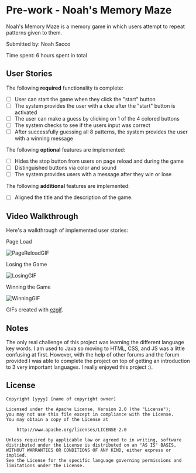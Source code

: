 # Pre-work - Noah's Memory Maze

Noah's Memory Maze is a memory game in which users attempt to repeat patterns given to them.

Submitted by: Noah Sacco

Time spent: 6 hours spent in total

## User Stories

The following **required** functionality is complete:

* [ ] User can start the game when they click the "start" button
* [ ] The system provides the user with a clue after the "start" button is activated
* [ ] The user can make a guess by clicking on 1 of the 4 colored buttons
* [ ] The system checks to see if the users input was correct
* [ ] After successfully guessing all 8 patterns, the system provides the user with a winning message

The following **optional** features are implemented:

* [ ] Hides the stop button from users on page reload and during the game
* [ ] Distinguished buttons via color and sound
* [ ] The system provides users with a message after they win or lose

The following **additional** features are implemented:

- [ ] Aligned the title and the description of the game.

## Video Walkthrough

Here's a walkthrough of implemented user stories:

Page Load

![PageReloadGIF](https://user-images.githubusercontent.com/35784016/160729464-f72e0254-f5f7-46f8-ba3d-14d514a4f61e.gif)


Losing the Game

![LosingGIF](https://user-images.githubusercontent.com/35784016/160729475-22d7531c-d962-4fe4-b574-3c349d93539c.gif)


Winning the Game

![WinningGIF](https://user-images.githubusercontent.com/35784016/160729486-ab044e78-5650-473f-8c2d-eec6f4e5fa33.gif)


GIFs created with [ezgif](https://ezgif.com).

## Notes

The only real challenge of this project was learning the different language key words. I am used to Java so moving to HTML, CSS, and JS was a little confusing at first. However, with the help of other forums and the forum provided I was able to complete the project on top of getting an introduction to 3 very important languages. I really enjoyed this project :).

## License

    Copyright [yyyy] [name of copyright owner]

    Licensed under the Apache License, Version 2.0 (the "License");
    you may not use this file except in compliance with the License.
    You may obtain a copy of the License at

        http://www.apache.org/licenses/LICENSE-2.0

    Unless required by applicable law or agreed to in writing, software
    distributed under the License is distributed on an "AS IS" BASIS,
    WITHOUT WARRANTIES OR CONDITIONS OF ANY KIND, either express or implied.
    See the License for the specific language governing permissions and
    limitations under the License.
